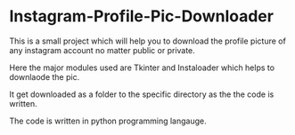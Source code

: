 # Instagram-Profile-Pic-Downloader

This is a small project which will help you to download the profile picture of any instagram account no matter public or private.

Here the major modules used are Tkinter and Instaloader which helps to downlaode the pic.

It get downloaded as a folder to the specific directory as the the code is written.

The code is written in python programming langauge.
